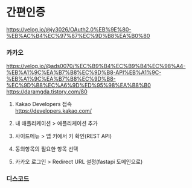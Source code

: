 # 간편인증
https://velog.io/@jy3026/OAuth2.0%EB%9E%80-%EB%AC%B4%EC%97%87%EC%9D%B8%EA%B0%80<br>

### 카카오
https://velog.io/@ads0070/%EC%B9%B4%EC%B9%B4%EC%98%A4-%EB%A1%9C%EA%B7%B8%EC%9D%B8-API%EB%A1%9C-%EB%A1%9C%EA%B7%B8%EC%9D%B8-%EC%9D%B8%EC%A6%9D%ED%95%98%EA%B8%B0<br>
https://daramgda.tistory.com/80


1. Kakao Developers 접속<br>
https://developers.kakao.com/

2. 내 애플리케이션 > 애플리케이션 추가

3. 사이드메뉴 > 앱 키에서 키 확인(REST API)

4. 동의항목의 필요한 항목 선택

5. 카카오 로그인 > Redirect URL 설정(fastapi 도메인으로)
### 디스코드
